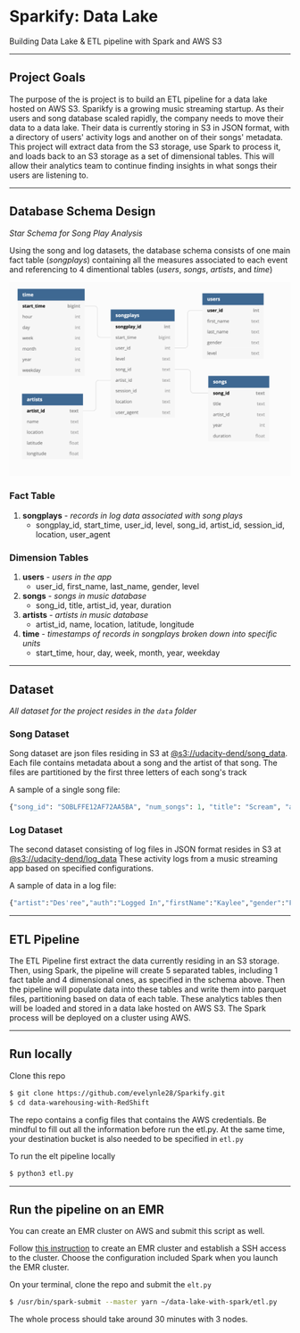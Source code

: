 # Sparkify: Data Lake
Building Data Lake & ETL pipeline with Spark and AWS S3

---
## Project Goals

The purpose of the is project is to build an ETL pipeline for a data lake hosted on AWS S3. Sparikfy is a growing music streaming startup. As their users and song database scaled rapidly, the company needs to move their data to a data lake. Their data is currently storing in S3 in JSON format, with a directory of users' activity logs and another on of their songs' metadata. This project will extract data from the S3 storage, use Spark to process it, and loads back to an S3 storage as a set of dimensional tables. This will allow their analytics team to continue finding insights in what songs their users are listening to.

---
## Database Schema Design
*Star Schema for Song Play Analysis*


Using the song and log datasets, the database schema consists of one main fact table (*songplays*) containing all the measures associated to each event and referencing to 4 dimentional tables (*users*, *songs*, *artists*, and *time*)

![(@Sparkify Database Schema) | center](https://raw.githubusercontent.com/evelynle28/Sparkify/master/data-modeling-with-postgres/img/Database%20Schema.png)

### Fact Table
1. **songplays** - *records in log data associated with song plays*
    - songplay_id, start_time, user_id, level, song_id, artist_id, session_id, location, user_agent

### Dimension Tables
1. **users** - *users in the app*
    - user_id, first_name, last_name, gender, level
2. **songs** - *songs in music database*
    - song_id, title, artist_id, year, duration
3. **artists** - *artists in music database*
    - artist_id, name, location, latitude, longitude
4. **time** - *timestamps of records in songplays broken down into specific units*
    - start_time, hour, day, week, month, year, weekday

---
## Dataset
*All dataset for the project resides in the `data` folder*

### Song Dataset
Song dataset are json files residing in S3 at [@s3://udacity-dend/song_data](https://s3.console.aws.amazon.com/s3/buckets/udacity-dend/song-data/?region=us-west-2&tab=overview). Each file contains metadata about a song and the artist of that song. The files are partitioned by the first three letters of each song's track

A sample of a single song file:

```Python
{"song_id": "SOBLFFE12AF72AA5BA", "num_songs": 1, "title": "Scream", "artist_name": "Adelitas Way", "artist_latitude": null, "year": 2009, "duration": 213.9424, "artist_id": "ARJNIUY12298900C91", "artist_longitude": null, "artist_location": ""}
```

### Log Dataset
The second dataset consisting of log files in JSON format resides in S3 at [@s3://udacity-dend/log_data](https://s3.console.aws.amazon.com/s3/buckets/udacity-dend/log-data/?region=us-west-2&tab=overview) These activity logs from a music streaming app based on specified configurations.

A sample of data in a log file:

```Python
{"artist":"Des'ree","auth":"Logged In","firstName":"Kaylee","gender":"F","itemInSession":1,"lastName":"Summers","length":246.30812,"level":"free","location":"Phoenix-Mesa-Scottsdale, AZ","method":"PUT","page":"NextSong","registration":1540344794796.0,"sessionId":139,"song":"You Gotta Be","status":200,"ts":1541106106796,"userAgent":"\"Mozilla\/5.0 (Windows NT 6.1; WOW64) AppleWebKit\/537.36 (KHTML, like Gecko) Chrome\/35.0.1916.153 Safari\/537.36\"","userId":"8"}
```

---
## ETL Pipeline

The ETL Pipeline first extract the data currently residing in an S3 storage. Then, using Spark, the pipeline will create 5 separated tables, including 1 fact table and 4 dimensional ones, as specified in the schema above. Then the pipeline will populate data into these tables and write them into parquet files, partitioning based on data of each table. These analytics tables then will be loaded and stored in a data lake hosted on AWS S3. The Spark process will be deployed on a cluster using AWS.

---
## Run locally

Clone this repo

```sh
$ git clone https://github.com/evelynle28/Sparkify.git
$ cd data-warehousing-with-RedShift

```
The repo contains a config files that contains the AWS credentials. Be mindful to fill out all the information before run the etl.py. At the same time, your destination bucket is also needed to be specified in `etl.py`

To run the elt pipeline locally

```sh
$ python3 etl.py
```

---
## Run the pipeline on an EMR
You can create an EMR cluster on AWS and submit this script as well.

Follow [this instruction](https://docs.aws.amazon.com/emr/latest/ManagementGuide/emr-gs-launch-sample-cluster.html) to create an EMR cluster and establish a SSH access to the cluster. Choose the configuration included Spark when you launch the EMR cluster.

On your terminal, clone the repo and submit the `elt.py`

```sh
$ /usr/bin/spark-submit --master yarn ~/data-lake-with-spark/etl.py
```

The whole process should take around 30 minutes with 3 nodes.



